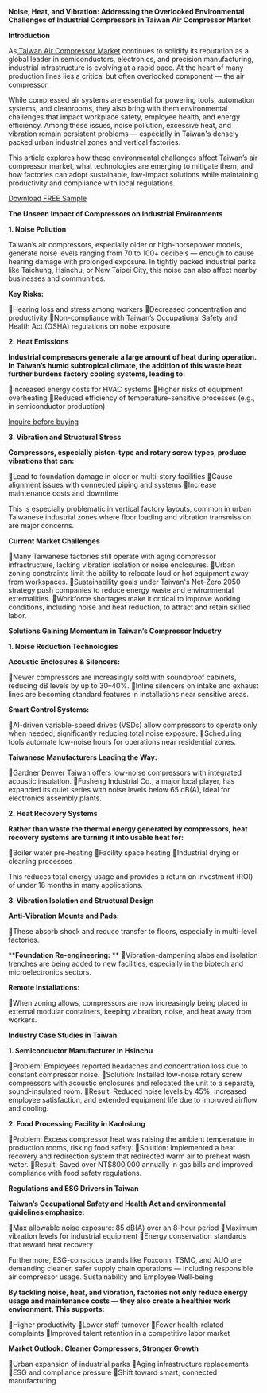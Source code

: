 **Noise, Heat, and Vibration: Addressing the Overlooked Environmental Challenges of Industrial Compressors in Taiwan Air Compressor Market**

**Introduction**

As[ Taiwan Air Compressor Market](https://www.nextmsc.com/report/taiwan-air-compressor-market) continues to solidify its reputation as a global leader in semiconductors, electronics, and precision manufacturing, industrial infrastructure is evolving at a rapid pace. At the heart of many production lines lies a critical but often overlooked component — the air compressor.

While compressed air systems are essential for powering tools, automation systems, and cleanrooms, they also bring with them environmental challenges that impact workplace safety, employee health, and energy efficiency. Among these issues, noise pollution, excessive heat, and vibration remain persistent problems — especially in Taiwan's densely packed urban 
industrial zones and vertical factories.

This article explores how these environmental challenges affect Taiwan’s air compressor market, what technologies are emerging to mitigate them, and how factories can adopt sustainable, low-impact solutions while maintaining productivity and compliance with local regulations.

[Download FREE Sample](https://www.nextmsc.com/taiwan-air-compressor-market/request-sample)

**The Unseen Impact of Compressors on Industrial Environments**

**1. Noise Pollution**

Taiwan’s air compressors, especially older or high-horsepower models, generate noise levels ranging from 70 to 100+ decibels — enough to cause hearing damage with prolonged exposure. In tightly packed industrial parks like Taichung, Hsinchu, or New Taipei City, this noise can also affect nearby businesses and communities.

**Key Risks:**

Hearing loss and stress among workers
Decreased concentration and productivity
Non-compliance with Taiwan’s Occupational Safety and Health Act (OSHA) regulations on noise exposure

**2. Heat Emissions**

**Industrial compressors generate a large amount of heat during operation. In Taiwan’s humid subtropical climate, the addition of this waste heat further burdens factory cooling systems, leading to:**

Increased energy costs for HVAC systems
Higher risks of equipment overheating
Reduced efficiency of temperature-sensitive processes (e.g., in semiconductor production)

[Inquire before buying
](https://www.nextmsc.com/taiwan-air-compressor-market/inquire-before-buying)

**3. Vibration and Structural Stress**

**Compressors, especially piston-type and rotary screw types, produce vibrations that can:**

Lead to foundation damage in older or multi-story facilities
Cause alignment issues with connected piping and systems
Increase maintenance costs and downtime

This is especially problematic in vertical factory layouts, common in urban Taiwanese industrial zones where floor loading and vibration transmission are major concerns.

**Current Market Challenges**

Many Taiwanese factories still operate with aging compressor infrastructure, lacking vibration isolation or noise enclosures.
Urban zoning constraints limit the ability to relocate loud or hot equipment away from workspaces.
Sustainability goals under Taiwan's Net-Zero 2050 strategy push companies to reduce energy waste and environmental externalities.
Workforce shortages make it critical to improve working conditions, including noise and heat reduction, to attract and retain skilled labor.

**Solutions Gaining Momentum in Taiwan’s Compressor Industry**

**1. Noise Reduction Technologies**

**Acoustic Enclosures & Silencers:**

Newer compressors are increasingly sold with soundproof cabinets, reducing dB levels by up to 30–40%.
Inline silencers on intake and exhaust lines are becoming standard features in installations near sensitive areas.

**Smart Control Systems:**

AI-driven variable-speed drives (VSDs) allow compressors to operate only when needed, significantly reducing total noise exposure.
Scheduling tools automate low-noise hours for operations near residential zones.

**Taiwanese Manufacturers Leading the Way:**

Gardner Denver Taiwan offers low-noise compressors with integrated acoustic insulation.
Fusheng Industrial Co., a major local player, has expanded its quiet series with noise levels below 65 dB(A), ideal for electronics assembly plants.

**2. Heat Recovery Systems**

**Rather than waste the thermal energy generated by compressors, heat recovery systems are turning it into usable heat for:**

Boiler water pre-heating
Facility space heating
Industrial drying or cleaning processes

This reduces total energy usage and provides a return on investment (ROI) of under 18 months in many applications.

**3. Vibration Isolation and Structural Design**

**Anti-Vibration Mounts and Pads:**

These absorb shock and reduce transfer to floors, especially in multi-level factories.

****Foundation Re-engineering:**
**
Vibration-dampening slabs and isolation trenches are being added to new facilities, especially in the biotech and microelectronics sectors.

**Remote Installations:**

When zoning allows, compressors are now increasingly being placed in external modular containers, keeping vibration, noise, and heat away from workers.

**Industry Case Studies in Taiwan**

**1. Semiconductor Manufacturer in Hsinchu**

Problem: Employees reported headaches and concentration loss due to constant compressor noise.
Solution: Installed low-noise rotary screw compressors with acoustic enclosures and relocated the unit to a separate, sound-insulated room.
Result: Reduced noise levels by 45%, increased employee satisfaction, and extended equipment life due to improved airflow and cooling.

**2. Food Processing Facility in Kaohsiung**

Problem: Excess compressor heat was raising the ambient temperature in production rooms, risking food safety.
Solution: Implemented a heat recovery and redirection system that redirected warm air to preheat wash water.
Result: Saved over NT$800,000 annually in gas bills and improved compliance with food safety regulations.

**Regulations and ESG Drivers in Taiwan**

**Taiwan’s Occupational Safety and Health Act and environmental guidelines emphasize:**

Max allowable noise exposure: 85 dB(A) over an 8-hour period
Maximum vibration levels for industrial equipment
Energy conservation standards that reward heat recovery

Furthermore, ESG-conscious brands like Foxconn, TSMC, and AUO are demanding cleaner, safer supply chain operations — including responsible air compressor usage.
Sustainability and Employee Well-being

**By tackling noise, heat, and vibration, factories not only reduce energy usage and maintenance costs — they also create a healthier work environment. This supports:**

Higher productivity
Lower staff turnover
Fewer health-related complaints
Improved talent retention in a competitive labor market

**Market Outlook: Cleaner Compressors, Stronger Growth**

Urban expansion of industrial parks
Aging infrastructure replacements
ESG and compliance pressure
Shift toward smart, connected manufacturing 

